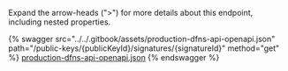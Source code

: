 Expand the arrow-heads (">") for more details about this endpoint, including nested properties.  

 {% swagger src="../../.gitbook/assets/production-dfns-api-openapi.json" path="/public-keys/{publicKeyId}/signatures/{signatureId}" method="get" %}
[production-dfns-api-openapi.json](../../.gitbook/assets/production-dfns-api-openapi.json)
{% endswagger %}
